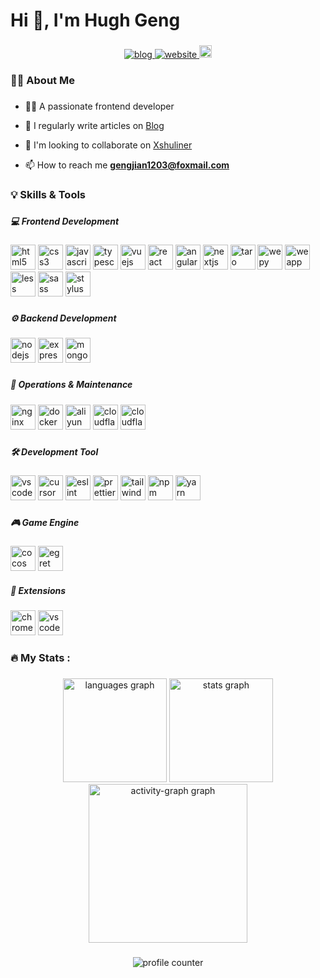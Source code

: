 <h1 align="left">Hi 👋, I'm Hugh Geng</h1>

###

<div align="center">
  <a href="https://www.orz2.online/projects/gengjian1203/" target="_blank">
    <img src="https://img.shields.io/badge/Blog-v2.0.0-blue.svg" alt="blog"  />
  </a>
  <a href="https://orz2.online/" target="_blank">
    <img src="https://img.shields.io/badge/Website-Xshuliner-green.svg" alt="website"  />
  </a>
  <a href="mailto:agjgj187076081@gmail.com" target="_blank">
    <img src="https://img.shields.io/static/v1?message=Gmail&logo=gmail&label=&color=D14836&logoColor=white&labelColor=&style=for-the-badge" height="20" alt="gmail"  />
  </a>
</div>

###

<h3 align="left">👩‍💻 About Me</h3>

###

- 👨‍💻 A passionate frontend developer

- 📝 I regularly write articles on [Blog](https://orz2.online/projects/gengjian1203/)

- 👯 I'm looking to collaborate on [Xshuliner](https://orz2.online/)

- 📫 How to reach me **gengjian1203@foxmail.com**

###

<h3 align="left">💡 Skills & Tools</h3>

###

<h5 align="left">💻 Frontend Development</h5>

###

<div align="left">
  <img src="https://cdn.jsdelivr.net/gh/gengjian1203/devicon/icons/html5/html5-original-wordmark.svg" width="40" alt="html5" title="html5"  />
  <img src="https://cdn.jsdelivr.net/gh/gengjian1203/devicon/icons/css3/css3-original-wordmark.svg" width="40" alt="css3" title="css3"  />
  <img src="https://cdn.jsdelivr.net/gh/gengjian1203/devicon/icons/javascript/javascript-original.svg" width="40" alt="javascript" title="javascript"  />
  <img src="https://cdn.jsdelivr.net/gh/gengjian1203/devicon/icons/typescript/typescript-original.svg" width="40" alt="typescript" title="typescript"  />

  <img src="https://cdn.jsdelivr.net/gh/gengjian1203/devicon/icons/vuejs/vuejs-original-wordmark.svg" width="40" alt="vuejs" title="vuejs"  />
  <img src="https://cdn.jsdelivr.net/gh/gengjian1203/devicon/icons/react/react-original-wordmark.svg" width="40" alt="react" title="react"  />
  <img src="https://cdn.jsdelivr.net/gh/gengjian1203/devicon/icons/angular/angular-original.svg" width="40" alt="angular" title="angular"  />
  <img src="https://cdn.jsdelivr.net/gh/gengjian1203/devicon/icons/nextjs/nextjs-original-wordmark.svg" width="40" alt="nextjs" title="nextjs"  />
  <img src="https://cdn.jsdelivr.net/gh/gengjian1203/devicon/icons/taro/taro-original.svg" width="40" alt="taro" title="taro"  />
  <img src="https://cdn.jsdelivr.net/gh/gengjian1203/devicon/icons/wepy/wepy-original.svg" width="40" alt="wepy" title="wepy"  />
  <img src="https://cdn.jsdelivr.net/gh/gengjian1203/devicon/icons/weapp/weapp-original.svg" width="40" alt="weapp" title="weapp"  />

  <img src="https://cdn.jsdelivr.net/gh/gengjian1203/devicon/icons/less/less-plain-wordmark.svg" width="40" alt="less" title="less"  />
  <img src="https://cdn.jsdelivr.net/gh/gengjian1203/devicon/icons/sass/sass-original.svg" width="40" alt="sass" title="sass"  />
  <img src="https://cdn.jsdelivr.net/gh/gengjian1203/devicon/icons/stylus/stylus-original.svg" width="40" alt="stylus" title="stylus"  />
</div>

###

<h5 align="left">⚙️ Backend Development</h5>

###

<div align="left">
  <img src="https://cdn.jsdelivr.net/gh/gengjian1203/devicon/icons/nodejs/nodejs-original-wordmark.svg" width="40" alt="nodejs" title="nodejs" />
  <img src="https://cdn.jsdelivr.net/gh/gengjian1203/devicon/icons/express/express-original-wordmark.svg" width="40" alt="express" title="express" />
  <img src="https://cdn.jsdelivr.net/gh/gengjian1203/devicon/icons/mongodb/mongodb-original-wordmark.svg" width="40" alt="mongodb" title="mongodb"  />
</div>

###

<h5 align="left">🚀 Operations & Maintenance</h5>

###

<div align="left">
  <img src="https://cdn.jsdelivr.net/gh/gengjian1203/devicon/icons/nginx/nginx-original.svg" width="40" alt="nginx" title="nginx"  />
  <img src="https://cdn.jsdelivr.net/gh/gengjian1203/devicon/icons/docker/docker-original-wordmark.svg" width="40" alt="docker" title="docker"  />
  <img src="https://cdn.jsdelivr.net/gh/gengjian1203/devicon/icons/aliyun/aliyun-original.svg" width="40" alt="aliyun" title="aliyun"  />
  <img src="https://cdn.jsdelivr.net/gh/gengjian1203/devicon/icons/cloudflare/cloudflare-original-wordmark.svg" width="40" alt="cloudflare" title="cloudflare"  />
  <img src="https://cdn.jsdelivr.net/gh/gengjian1203/devicon/icons/cloudflareworkers/cloudflareworkers-original-wordmark.svg" width="40" alt="cloudflareworkers" title="cloudflareworkers"  />
</div>

###

<h5 align="left">🛠️ Development Tool</h5>

###

<div align="left">
  <img src="https://cdn.jsdelivr.net/gh/gengjian1203/devicon/icons/vscode/vscode-original.svg" width="40" alt="vscode" title="vscode"  />
  <img src="https://cdn.jsdelivr.net/gh/gengjian1203/devicon/icons/cursor/cursor-original.svg" width="40" alt="cursor" title="cursor"  />
  <img src="https://cdn.jsdelivr.net/gh/gengjian1203/devicon/icons/eslint/eslint-original.svg" width="40" alt="eslint" title="eslint"  />
  <img src="https://cdn.jsdelivr.net/gh/gengjian1203/devicon/icons/prettier/prettier-original.svg" width="40" alt="prettier" title="prettier"  />
  <img src="https://cdn.jsdelivr.net/gh/gengjian1203/devicon/icons/tailwindcss/tailwindcss-original.svg" width="40" alt="tailwindcss" title="tailwindcss"  />
  <img src="https://cdn.jsdelivr.net/gh/gengjian1203/devicon/icons/npm/npm-original-wordmark.svg" width="40" alt="npm" title="npm"  />
  <img src="https://cdn.jsdelivr.net/gh/gengjian1203/devicon/icons/yarn/yarn-original-wordmark.svg" width="40" alt="yarn" title="yarn"  />
</div>

###

<h5 align="left">🎮 Game Engine</h5>

###

<div align="left">
  <img src="https://cdn.jsdelivr.net/gh/gengjian1203/devicon/icons/cocos/cocos-original.svg" width="40" alt="cocos" title="cocos"  />
  <img src="https://cdn.jsdelivr.net/gh/gengjian1203/devicon/icons/egret/egret-original.svg" width="40" alt="egret" title="egret"  />
</div>

<h5 align="left">🧩 Extensions</h5>

###

<div align="left">
  <img src="https://cdn.jsdelivr.net/gh/gengjian1203/devicon/icons/chromeextensions/chromeextensions-original.svg" width="40" alt="chromeextensions" title="chromeextensions"  />
  <img src="https://cdn.jsdelivr.net/gh/gengjian1203/devicon/icons/vscodeextensions/vscodeextensions-original.svg" width="40" alt="vscodeextensions" title="vscodeextensions"  />
</div>

<h3 align="left">🔥 My Stats :</h3>

###

<div align="center">
  <img src="https://github-readme-stats.vercel.app/api/top-langs?username=gengjian1203&locale=en&hide_title=false&layout=compact&card_width=320&langs_count=5&theme=dracula&hide_border=false&order=2" height="166" alt="languages graph" />
  <img src="https://github-readme-stats.vercel.app/api?username=gengjian1203&hide_title=false&hide_rank=false&show_icons=true&include_all_commits=true&count_private=true&disable_animations=false&theme=dracula&locale=en&hide_border=false&order=1" height="166" alt="stats graph" />
  <!-- <img src="https://streak-stats.demolab.com?user=gengjian1203&locale=en&mode=daily&theme=dark&hide_border=false&border_radius=5&order=3" height="140" alt="streak graph" /> -->
  <img src="https://github-readme-activity-graph.vercel.app/graph?username=gengjian1203&radius=16&theme=react&area=true&order=5" height="254" alt="activity-graph graph" />
</div>

###

<div align="center">
  <img src="https://profile-counter.glitch.me/gengjian1203/count.svg" alt="profile counter" />
</div>

###
